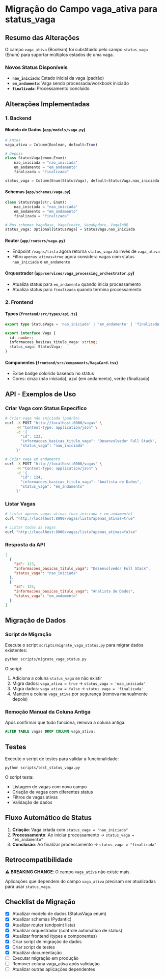 # Migração do Campo vaga_ativa para status_vaga

## Resumo das Alterações

O campo `vaga_ativa` (Boolean) foi substituído pelo campo `status_vaga` (Enum) para suportar múltiplos estados de uma vaga.

### Novos Status Disponíveis

- **`nao_iniciada`**: Estado inicial da vaga (padrão)
- **`em_andamento`**: Vaga sendo processada/workbook iniciado
- **`finalizada`**: Processamento concluído

## Alterações Implementadas

### 1. Backend

#### Modelo de Dados (`app/models/vaga.py`)
```python
# Antes
vaga_ativa = Column(Boolean, default=True)

# Depois
class StatusVaga(enum.Enum):
    nao_iniciada = "nao_iniciada"
    em_andamento = "em_andamento"
    finalizada = "finalizada"

status_vaga = Column(Enum(StatusVaga), default=StatusVaga.nao_iniciada)
```

#### Schemas (`app/schemas/vaga.py`)
```python
class StatusVaga(str, Enum):
    nao_iniciada = "nao_iniciada"
    em_andamento = "em_andamento"
    finalizada = "finalizada"

# Nos schemas VagaBase, VagaCreate, VagaUpdate, VagaInDB
status_vaga: Optional[StatusVaga] = StatusVaga.nao_iniciada
```

#### Router (`app/routers/vaga.py`)
- Endpoint `/vagas/lista` agora retorna `status_vaga` ao invés de `vaga_ativa`
- Filtro `apenas_ativas=true` agora considera vagas com status `nao_iniciada` e `em_andamento`

#### Orquestrador (`app/services/vaga_processing_orchestrator.py`)
- Atualiza status para `em_andamento` quando inicia processamento
- Atualiza status para `finalizada` quando termina processamento

### 2. Frontend

#### Types (`frontend/src/types/api.ts`)
```typescript
export type StatusVaga = 'nao_iniciada' | 'em_andamento' | 'finalizada';

export interface Vaga {
  id: number;
  informacoes_basicas_titulo_vaga: string;
  status_vaga: StatusVaga;
}
```

#### Componentes (`frontend/src/components/VagaCard.tsx`)
- Exibe badge colorido baseado no status
- Cores: cinza (não iniciada), azul (em andamento), verde (finalizada)

## API - Exemplos de Uso

### Criar Vaga com Status Específico

```bash
# Criar vaga não iniciada (padrão)
curl -X POST "http://localhost:8000/vagas" \
     -H "Content-Type: application/json" \
     -d '{
       "id": 123,
       "informacoes_basicas_titulo_vaga": "Desenvolvedor Full Stack",
       "status_vaga": "nao_iniciada"
     }'

# Criar vaga em andamento
curl -X POST "http://localhost:8000/vagas" \
     -H "Content-Type: application/json" \
     -d '{
       "id": 124,
       "informacoes_basicas_titulo_vaga": "Analista de Dados", 
       "status_vaga": "em_andamento"
     }'
```

### Listar Vagas

```bash
# Listar apenas vagas ativas (nao_iniciada + em_andamento)
curl "http://localhost:8000/vagas/lista?apenas_ativas=true"

# Listar todas as vagas
curl "http://localhost:8000/vagas/lista?apenas_ativas=false"
```

### Resposta da API

```json
[
  {
    "id": 123,
    "informacoes_basicas_titulo_vaga": "Desenvolvedor Full Stack",
    "status_vaga": "nao_iniciada"
  },
  {
    "id": 124,
    "informacoes_basicas_titulo_vaga": "Analista de Dados",
    "status_vaga": "em_andamento"
  }
]
```

## Migração de Dados

### Script de Migração

Execute o script `scripts/migrate_vaga_status.py` para migrar dados existentes:

```bash
python scripts/migrate_vaga_status.py
```

O script:
1. Adiciona a coluna `status_vaga` se não existir
2. Migra dados: `vaga_ativa = true` → `status_vaga = 'nao_iniciada'`
3. Migra dados: `vaga_ativa = false` → `status_vaga = 'finalizada'`
4. Mantém a coluna `vaga_ativa` por segurança (remova manualmente depois)

### Remoção Manual da Coluna Antiga

Após confirmar que tudo funciona, remova a coluna antiga:

```sql
ALTER TABLE vagas DROP COLUMN vaga_ativa;
```

## Testes

Execute o script de testes para validar a funcionalidade:

```bash
python scripts/test_status_vaga.py
```

O script testa:
- Listagem de vagas com novo campo
- Criação de vagas com diferentes status
- Filtros de vagas ativas
- Validação de dados

## Fluxo Automático de Status

1. **Criação**: Vaga criada com `status_vaga = "nao_iniciada"`
2. **Processamento**: Ao iniciar processamento → `status_vaga = "em_andamento"`
3. **Conclusão**: Ao finalizar processamento → `status_vaga = "finalizada"`

## Retrocompatibilidade

⚠️ **BREAKING CHANGE**: O campo `vaga_ativa` não existe mais. 

Aplicações que dependem do campo `vaga_ativa` precisam ser atualizadas para usar `status_vaga`.

## Checklist de Migração

- [x] Atualizar modelo de dados (StatusVaga enum)
- [x] Atualizar schemas (Pydantic)
- [x] Atualizar router (endpoint lista)
- [x] Atualizar orquestrador (controle automático de status)
- [x] Atualizar frontend (types e componentes)
- [x] Criar script de migração de dados
- [x] Criar script de testes
- [x] Atualizar documentação
- [ ] Executar migração em produção
- [ ] Remover coluna vaga_ativa após validação
- [ ] Atualizar outras aplicações dependentes
